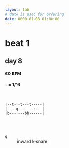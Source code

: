 ```yaml
---
layout: tab
# date is used for ordering
date: 0000-01-08 01:00:00
---
```


# beat 1
## day 8

#### 60 BPM
#### `-` = 1/16

<br/>

```
|--t---t---t-----|
|----q-------q---|
|b-------bb------|
```

<br/>
<br/>

<dl>
    <dt><code>q</code></dt><dd>inward k-snare</dd>
</dl>
